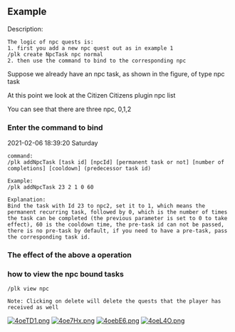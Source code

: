 ## Example
Description:
```
The logic of npc quests is:
1. first you add a new npc quest out as in example 1
/plk create NpcTask npc normal
2. then use the command to bind to the corresponding npc
````
Suppose we already have an npc task, as shown in the figure, of type npc task

At this point we look at the Citizen Citizens plugin npc list

You can see that there are three npc, 0,1,2

### Enter the command to bind
2021-02-06 18:39:20 Saturday
```
command: 
/plk addNpcTask [task id] [npcId] [permanent task or not] [number of completions] [cooldown] (predecessor task id)

Example: 
/plk addNpcTask 23 2 1 0 60

Explanation:
Bind the task with Id 23 to npc2, set it to 1, which means the permanent recurring task, followed by 0, which is the number of times the task can be completed (the previous parameter is set to 0 to take effect), 60 is the cooldown time, the pre-task id can not be passed, there is no pre-task by default, if you need to have a pre-task, pass the corresponding task id.
````

### The effect of the above a operation

### how to view the npc bound tasks
```
/plk view npc

Note: Clicking on delete will delete the quests that the player has received as well
```

[![4oeTD1.png](https://z3.ax1x.com/2021/09/30/4oeTD1.png)](https://imgtu.com/i/4oeTD1)
[![4oe7Hx.png](https://z3.ax1x.com/2021/09/30/4oe7Hx.png)](https://imgtu.com/i/4oe7Hx)
[![4oebE6.png](https://z3.ax1x.com/2021/09/30/4oebE6.png)](https://imgtu.com/i/4oebE6)
[![4oeL4O.png](https://z3.ax1x.com/2021/09/30/4oeL4O.png)](https://imgtu.com/i/4oeL4O)

